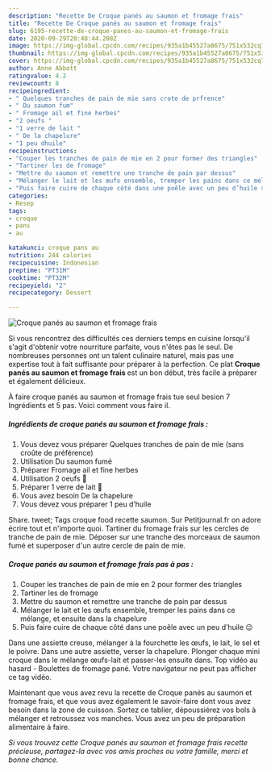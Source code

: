 ```yaml
---
description: "Recette De Croque panés au saumon et fromage frais"
title: "Recette De Croque panés au saumon et fromage frais"
slug: 6195-recette-de-croque-panes-au-saumon-et-fromage-frais
date: 2020-09-29T20:48:44.208Z
image: https://img-global.cpcdn.com/recipes/935a1b45527a8675/751x532cq70/croque-panes-au-saumon-et-fromage-frais-photo-principale-de-la-recette.jpg
thumbnail: https://img-global.cpcdn.com/recipes/935a1b45527a8675/751x532cq70/croque-panes-au-saumon-et-fromage-frais-photo-principale-de-la-recette.jpg
cover: https://img-global.cpcdn.com/recipes/935a1b45527a8675/751x532cq70/croque-panes-au-saumon-et-fromage-frais-photo-principale-de-la-recette.jpg
author: Anne Abbott
ratingvalue: 4.2
reviewcount: 8
recipeingredient:
- " Quelques tranches de pain de mie sans crote de prfrence"
- " Du saumon fum"
- " Fromage ail et fine herbes"
- "2 oeufs "
- "1 verre de lait "
- " De la chapelure"
- "1 peu dhuile"
recipeinstructions:
- "Couper les tranches de pain de mie en 2 pour former des triangles"
- "Tartiner les de fromage"
- "Mettre du saumon et remettre une tranche de pain par dessus"
- "Mélanger le lait et les œufs ensemble, tremper les pains dans ce mélange, et ensuite dans la chapelure"
- "Puis faire cuire de chaque côté dans une poêle avec un peu d’huile 😉"
categories:
- Resep
tags:
- croque
- pans
- au

katakunci: croque pans au 
nutrition: 244 calories
recipecuisine: Indonesian
preptime: "PT31M"
cooktime: "PT32M"
recipeyield: "2"
recipecategory: Dessert

---
```



![Croque panés au saumon et fromage frais](https://img-global.cpcdn.com/recipes/935a1b45527a8675/751x532cq70/croque-panes-au-saumon-et-fromage-frais-photo-principale-de-la-recette.jpg)

Si vous rencontrez des difficultés ces derniers temps en cuisine lorsqu'il s'agit d'obtenir votre nourriture parfaite, vous n'êtes pas le seul. De nombreuses personnes ont un talent culinaire naturel, mais pas une expertise tout à fait suffisante pour préparer à la perfection. Ce plat <strong> Croque panés au saumon et fromage frais </strong> est un bon début, très facile à préparer et également délicieux.

<!--inarticleads1-->

À faire croque panés au saumon et fromage frais tue seul besion 7 Ingrédients et 5 pas. Voici comment vous faire il.

##### Ingrédients de croque panés au saumon et fromage frais :

1. Vous devez vous préparer  Quelques tranches de pain de mie (sans croûte de préférence)
1. Utilisation  Du saumon fumé
1. Préparer  Fromage ail et fine herbes
1. Utilisation 2 oeufs 🥚
1. Préparer 1 verre de lait 🥛
1. Vous avez besoin  De la chapelure
1. Vous devez vous préparer 1 peu d’huile


Share. tweet; Tags croque food recette saumon. Sur Petitjournal.fr on adore écrire tout et n&#39;importe quoi. Tartiner du fromage frais sur les cercles de tranche de pain de mie. Déposer sur une tranche des morceaux de saumon fumé et superposer d&#39;un autre cercle de pain de mie. 

<!--inarticleads2-->

##### Croque panés au saumon et fromage frais pas à pas :

1. Couper les tranches de pain de mie en 2 pour former des triangles
1. Tartiner les de fromage
1. Mettre du saumon et remettre une tranche de pain par dessus
1. Mélanger le lait et les œufs ensemble, tremper les pains dans ce mélange, et ensuite dans la chapelure
1. Puis faire cuire de chaque côté dans une poêle avec un peu d’huile 😉


Dans une assiette creuse, mélanger à la fourchette les œufs, le lait, le sel et le poivre. Dans une autre assiette, verser la chapelure. Plonger chaque mini croque dans le mélange œufs-lait et passer-les ensuite dans. Top vidéo au hasard - Boulettes de fromage pané. Votre navigateur ne peut pas afficher ce tag vidéo. 

<!--inarticleads1-->

<p>
Maintenant que vous avez revu la recette de Croque panés au saumon et fromage frais, et que vous avez également le savoir-faire dont vous avez besoin dans la zone de cuisson. Sortez ce tablier, dépoussiérez vos bols à mélanger et retroussez vos manches. Vous avez un peu de préparation alimentaire à faire.
</p>

<p>
<i>Si vous trouvez cette Croque panés au saumon et fromage frais recette précieuse, partagez-la avec vos amis proches ou votre famille, merci et bonne chance.</i>
</p>
